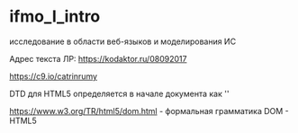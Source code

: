 # ifmo_I_intro
исследование в области веб-языков и моделирования ИС

Адрес текста ЛР:
https://kodaktor.ru/08092017

https://c9.io/catrinrumy

DTD для HTML5 определяется в начале документа как '<!DOCTYPE html>'

https://www.w3.org/TR/html5/dom.html - формальная грамматика DOM - HTML5
